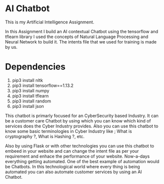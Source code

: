 # AI Chatbot
This is my Artificial Intelligence Assignment.

In this Assignment I build an AI contextual Chatbot using the tensorflow and tflearn library
I used the concepts of Natural Language Processing and Neural Network to build it.
The intents file that we used for training is made by us.

# Dependencies
1. pip3 install nltk
2. pip3 install tensorflow==1.13.2
3. pip3 install numpy
4. pip3 install tflearn
5. pip3 install random
6. pip3 install json

This chatbot is primarly focused for an CyberSecurity based Industry. It can be a customer care Chatbot by using which you can know which kind of services does the Cyber Industry provides. Also you can use this chatbot to know some basic terminologies in Cyber Industry like ;
What is cryptography ?, What is Hashing ?, etc. 

Also by using Flask or with other technologies you can use this chatbot to embeed in your website and can change the intent file as per your requirement and enhace the performance of your website.
Now-a-days everything getting automated. One of the best example of automation would be Chatbots. In this technological world where every thing is being automated you can also automate customer services by using an AI Chatbot. 


